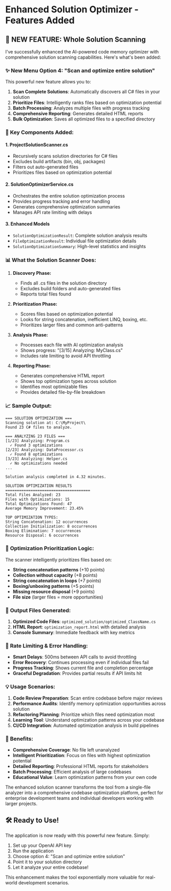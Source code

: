 # Enhanced Solution Optimizer - Features Added

## 🚀 NEW FEATURE: Whole Solution Scanning

I've successfully enhanced the AI-powered code memory optimizer with comprehensive solution scanning capabilities. Here's what's been added:

### ✨ **New Menu Option 4: "Scan and optimize entire solution"**

This powerful new feature allows you to:

1. **Scan Complete Solutions**: Automatically discovers all C# files in your solution
2. **Prioritize Files**: Intelligently ranks files based on optimization potential
3. **Batch Processing**: Analyzes multiple files with progress tracking
4. **Comprehensive Reporting**: Generates detailed HTML reports
5. **Bulk Optimization**: Saves all optimized files to a specified directory

### 🔧 **Key Components Added:**

#### 1. **ProjectSolutionScanner.cs**
- Recursively scans solution directories for C# files
- Excludes build artifacts (bin, obj, packages)
- Filters out auto-generated files
- Prioritizes files based on optimization potential

#### 2. **SolutionOptimizerService.cs**
- Orchestrates the entire solution optimization process
- Provides progress tracking and error handling
- Generates comprehensive optimization summaries
- Manages API rate limiting with delays

#### 3. **Enhanced Models**
- `SolutionOptimizationResult`: Complete solution analysis results
- `FileOptimizationResult`: Individual file optimization details
- `SolutionOptimizationSummary`: High-level statistics and insights

### 📊 **What the Solution Scanner Does:**

1. **Discovery Phase:**
   - Finds all .cs files in the solution directory
   - Excludes build folders and auto-generated files
   - Reports total files found

2. **Prioritization Phase:**
   - Scores files based on optimization potential
   - Looks for string concatenation, inefficient LINQ, boxing, etc.
   - Prioritizes larger files and common anti-patterns

3. **Analysis Phase:**
   - Processes each file with AI optimization analysis
   - Shows progress: "[3/15] Analyzing: MyClass.cs"
   - Includes rate limiting to avoid API throttling

4. **Reporting Phase:**
   - Generates comprehensive HTML report
   - Shows top optimization types across solution
   - Identifies most optimizable files
   - Provides detailed file-by-file breakdown

### 📈 **Sample Output:**

```
=== SOLUTION OPTIMIZATION ===
Scanning solution at: C:\MyProject\
Found 23 C# files to analyze.

=== ANALYZING 23 FILES ===
[1/23] Analyzing: Program.cs
  ✓ Found 3 optimizations
[2/23] Analyzing: DataProcessor.cs
  ✓ Found 8 optimizations
[3/23] Analyzing: Helper.cs
  ✓ No optimizations needed
...

Solution analysis completed in 4.32 minutes.

SOLUTION OPTIMIZATION RESULTS
=====================================
Total Files Analyzed: 23
Files with Optimizations: 15
Total Optimizations Found: 47
Average Memory Improvement: 23.45%

TOP OPTIMIZATION TYPES:
String Concatenation: 12 occurrences
Collection Initialization: 8 occurrences
Boxing Elimination: 7 occurrences
Resource Disposal: 6 occurrences
```

### 🎯 **Optimization Prioritization Logic:**

The scanner intelligently prioritizes files based on:

- **String concatenation patterns** (+10 points)
- **Collection without capacity** (+8 points)
- **String concatenation in loops** (+7 points)
- **Boxing/unboxing patterns** (+5 points)
- **Missing resource disposal** (+9 points)
- **File size** (larger files = more opportunities)

### 📁 **Output Files Generated:**

1. **Optimized Code Files**: `optimized_solution/optimized_ClassName.cs`
2. **HTML Report**: `optimization_report.html` with detailed analysis
3. **Console Summary**: Immediate feedback with key metrics

### 🚦 **Rate Limiting & Error Handling:**

- **Smart Delays**: 500ms between API calls to avoid throttling
- **Error Recovery**: Continues processing even if individual files fail
- **Progress Tracking**: Shows current file and completion percentage
- **Graceful Degradation**: Provides partial results if API limits hit

### 💡 **Usage Scenarios:**

1. **Code Review Preparation**: Scan entire codebase before major reviews
2. **Performance Audits**: Identify memory optimization opportunities across solution
3. **Refactoring Planning**: Prioritize which files need optimization most
4. **Learning Tool**: Understand optimization patterns across your codebase
5. **CI/CD Integration**: Automated optimization analysis in build pipelines

### 🎉 **Benefits:**

- **Comprehensive Coverage**: No file left unanalyzed
- **Intelligent Prioritization**: Focus on files with highest optimization potential
- **Detailed Reporting**: Professional HTML reports for stakeholders
- **Batch Processing**: Efficient analysis of large codebases
- **Educational Value**: Learn optimization patterns from your own code

The enhanced solution scanner transforms the tool from a single-file analyzer into a comprehensive codebase optimization platform, perfect for enterprise development teams and individual developers working with larger projects.

## 🛠️ **Ready to Use!**

The application is now ready with this powerful new feature. Simply:
1. Set up your OpenAI API key
2. Run the application
3. Choose option 4: "Scan and optimize entire solution"
4. Point it to your solution directory
5. Let it analyze your entire codebase!

This enhancement makes the tool exponentially more valuable for real-world development scenarios.
